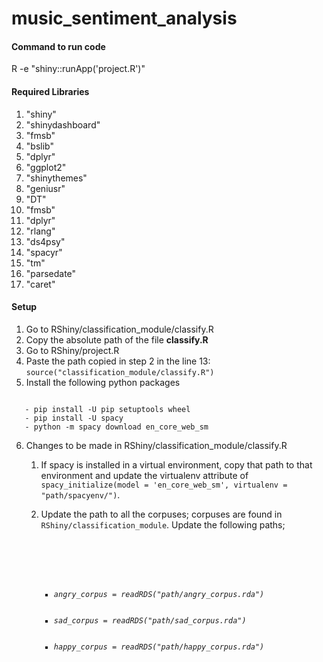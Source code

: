# music_sentiment_analysis

#### Command to run code
R -e "shiny::runApp('project.R')"

#### Required Libraries
1. "shiny"
2. "shinydashboard"
3. "fmsb"
4. "bslib"
5. "dplyr"
6. "ggplot2"
7. "shinythemes"
8. "geniusr"
9. "DT"
10. "fmsb"
11. "dplyr"
12. "rlang"
13. "ds4psy"
14. "spacyr"
15. "tm"
16. "parsedate"
17. "caret"

#### Setup
1. Go to RShiny/classification_module/classify.R
2. Copy the absolute path of the file <b>classify.R</b>
3. Go to RShiny/project.R
4. Paste the path copied in step 2 in the line 13: <code>source("classification_module/classify.R")</code>
5. Install the following python packages
<code>
   - pip install -U pip setuptools wheel
   - pip install -U spacy
   - python -m spacy download en_core_web_sm
</code>

6. Changes to be made in RShiny/classification_module/classify.R
   1. If spacy is installed in a virtual environment, copy that path to that environment and update the virtualenv attribute of <code>spacy_initialize(model = 'en_core_web_sm', virtualenv  = "path/spacyenv/")</code>.
   2. Update the path to all the corpuses; corpuses are found in <code>RShiny/classification_module</code>. Update the following paths;
   
        <code>
            <i>
            <ul>
                <li>angry_corpus = readRDS("path/angry_corpus.rda")</li>
                <li>sad_corpus = readRDS("path/sad_corpus.rda")</li>
                <li>happy_corpus = readRDS("path/happy_corpus.rda")</li>
            </ul>
            </i>
        </code>
